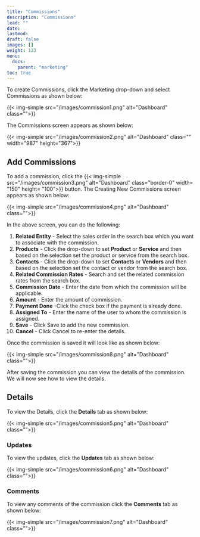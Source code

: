 ```yaml
---
title: "Commissions"
description: "Commissions"
lead: ""
date:
lastmod:
draft: false
images: []
weight: 123
menu:
  docs:
    parent: "marketing"
toc: true
---
```


To create Commissions, click the Marketing drop-down and select Commissions as shown below:

{{< img-simple src="/images/commission1.png"  alt="Dashboard" class="">}}

The Commissions screen appears as shown below:

{{< img-simple src="/images/commission2.png"  alt="Dashboard" class="" width="987" height="367">}}

## Add Commissions
To add a commission, click the {{< img-simple src="/images/commission3.png"  alt="Dashboard" class="border-0" width= "150" height= "100">}} button. The Creating New Commissions screen appears as shown below:

{{< img-simple src="/images/commission4.png"  alt="Dashboard" class="">}}

In the above screen, you can do the following:

1.	**Related Entity** - Select the sales order in the search box which you want to associate with the commission.
2.	**Products** - Click the drop-down to set **Product** or **Service** and then based on the selection set the product or service from the search box.
3.	**Contacts** - Click the drop-down to set **Contacts** or **Vendors** and then based on the selection set the contact or vendor from the search box.
4.	**Related Commission Rates** - Search and set the related commission rates from the search box.
5.  **Commission Date** - Enter the date from which the commission will be applicable.
6.	**Amount** - Enter the amount of commission.
7.	**Payment Done** -Click the check box if the payment is already done.
8.	**Assigned To** - Enter the name of the user to whom the commission is assigned.
9.	**Save** - Click Save to add the new commission.
10.	**Cancel** - Click Cancel to re-enter the details.

Once the commission is saved it will look like as shown below:

{{< img-simple src="/images/commission8.png"  alt="Dashboard" class="">}}

After saving the commission you can view the details of the commission. We will now see how to view the details.

## Details

To view the Details, click the **Details** tab as shown below:

{{< img-simple src="/images/commission5.png"  alt="Dashboard" class="">}}

### Updates

To view the updates, click the **Updates** tab as shown below:

{{< img-simple src="/images/commission6.png"  alt="Dashboard" class="">}}

### Comments

To view any comments of the commission click the **Comments** tab as shown below:

{{< img-simple src="/images/commission7.png"  alt="Dashboard" class="">}}
